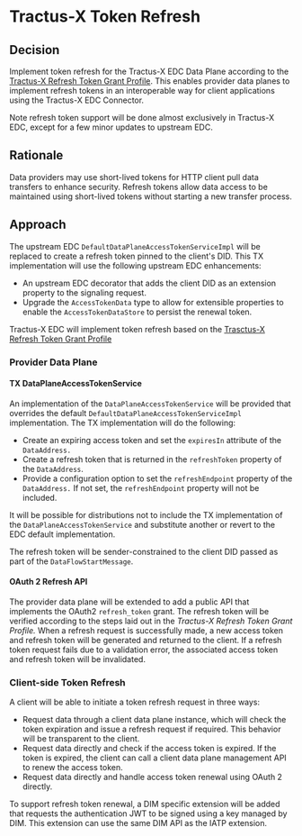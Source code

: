 # Tractus-X Token Refresh

## Decision

Implement token refresh for the Tractus-X EDC Data Plane according to the [Tractus-X Refresh Token Grant Profile](https://github.com/eclipse-tractusx/tractusx-profiles/blob/main/tx/refresh/refresh.token.grant.profile.md).
This enables provider data planes to implement refresh tokens in an interoperable way for client applications using the
Tractus-X EDC Connector.

Note refresh token support will be done almost exclusively in Tractus-X EDC, except for a few minor updates to upstream
EDC.

## Rationale

Data providers may use short-lived tokens for HTTP client pull data transfers to enhance security. Refresh tokens allow
data access to be maintained using short-lived tokens without starting a new transfer process.

## Approach

The upstream EDC `DefaultDataPlaneAccessTokenServiceImpl` will be replaced to create a refresh token pinned to the
client's DID. This TX implementation will use the following upstream EDC enhancements:

- An upstream EDC decorator that adds the client DID as an extension property to the signaling request.
- Upgrade the `AccessTokenData` type to allow for extensible properties to enable the `AccessTokenDataStore` to persist
  the renewal token.

Tractus-X EDC will implement token refresh based on
the [Trasctus-X Refresh Token Grant Profile](https://github.com/eclipse-tractusx/tractusx-profiles/blob/main/tx/refresh/refresh.token.grant.profile.md)

### Provider Data Plane

#### TX DataPlaneAccessTokenService

An implementation of the `DataPlaneAccessTokenService` will be provided that overrides the
default `DefaultDataPlaneAccessTokenServiceImpl` implementation. The TX implementation will do the following:

- Create an expiring access token and set the `expiresIn` attribute of the `DataAddress.`
- Create a refresh token that is returned in the `refreshToken` property of the `DataAddress`.
- Provide a configuration option to set the `refreshEndpoint` property of the `DataAddress.` If not set,
  the `refreshEndpoint` property will not be included.

It will be possible for distributions not to include the TX implementation of the `DataPlaneAccessTokenService` and
substitute another or revert to the EDC default implementation.

The refresh token will be sender-constrained to the client DID passed as part of the `DataFlowStartMessage`.

#### OAuth 2 Refresh API

The provider data plane will be extended to add a public API that implements the OAuth2 `refresh_token` grant. The
refresh token will be verified according to the steps laid out in the _Tractus-X Refresh Token Grant Profile._ When a
refresh request is successfully made, a new access token and refresh token will be generated and returned to the client.
If a refresh token request fails due to a validation error, the associated access token and refresh token will be
invalidated.

### Client-side Token Refresh

A client will be able to initiate a token refresh request in three ways:

- Request data through a client data plane instance, which will check the token expiration and issue a refresh request
  if required. This behavior will be transparent to the client.
- Request data directly and check if the access token is expired. If the token is expired, the client can call a client
  data plane management API to renew the access token.
- Request data directly and handle access token renewal using OAuth 2 directly.

To support refresh token renewal, a DIM specific extension will be added that requests the authentication JWT to be
signed using a key managed by DIM. This extension can use the same DIM API as the IATP extension.  

